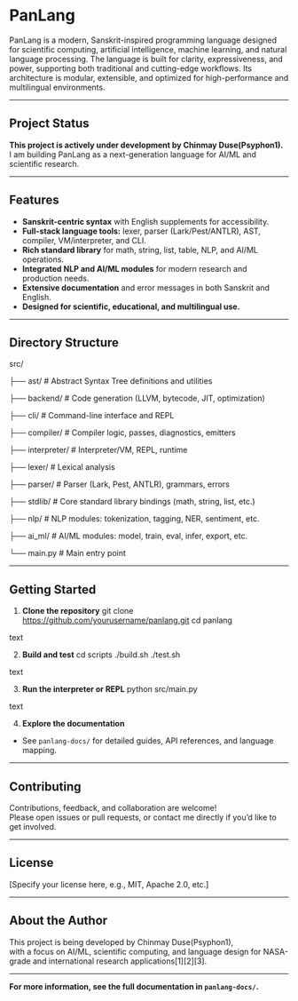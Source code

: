 # PanLang

PanLang is a modern, Sanskrit-inspired programming language designed for scientific computing, artificial intelligence, machine learning, and natural language processing. The language is built for clarity, expressiveness, and power, supporting both traditional and cutting-edge workflows. Its architecture is modular, extensible, and optimized for high-performance and multilingual environments.

---

## Project Status

**This project is actively under development by Chinmay Duse(Psyphon1).**  
I am building PanLang as a next-generation language for AI/ML and scientific research.

---

## Features

- **Sanskrit-centric syntax** with English supplements for accessibility.
- **Full-stack language tools:** lexer, parser (Lark/Pest/ANTLR), AST, compiler, VM/interpreter, and CLI.
- **Rich standard library** for math, string, list, table, NLP, and AI/ML operations.
- **Integrated NLP and AI/ML modules** for modern research and production needs.
- **Extensive documentation** and error messages in both Sanskrit and English.
- **Designed for scientific, educational, and multilingual use.**

---

## Directory Structure

src/

├── ast/ # Abstract Syntax Tree definitions and utilities

├── backend/ # Code generation (LLVM, bytecode, JIT, optimization)

├── cli/ # Command-line interface and REPL

├── compiler/ # Compiler logic, passes, diagnostics, emitters

├── interpreter/ # Interpreter/VM, REPL, runtime

├── lexer/ # Lexical analysis

├── parser/ # Parser (Lark, Pest, ANTLR), grammars, errors

├── stdlib/ # Core standard library bindings (math, string, list, etc.)

├── nlp/ # NLP modules: tokenization, tagging, NER, sentiment, etc.

├── ai_ml/ # AI/ML modules: model, train, eval, infer, export, etc.

└── main.py # Main entry point


---

## Getting Started

1. **Clone the repository**
git clone https://github.com/yourusername/panlang.git
cd panlang

text

2. **Build and test**
cd scripts
./build.sh
./test.sh

text

3. **Run the interpreter or REPL**
python src/main.py

text

4. **Explore the documentation**
- See `panlang-docs/` for detailed guides, API references, and language mapping.

---

## Contributing

Contributions, feedback, and collaboration are welcome!  
Please open issues or pull requests, or contact me directly if you’d like to get involved.

---

## License

[Specify your license here, e.g., MIT, Apache 2.0, etc.]

---

## About the Author

This project is being developed by Chinmay Duse(Psyphon1),  
with a focus on AI/ML, scientific computing, and language design for NASA-grade and international research applications[1][2][3].

---

**For more information, see the full documentation in `panlang-docs/`.**
